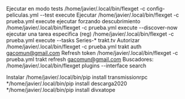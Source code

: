 
Ejecutar en modo tests
	/home/javier/.local/bin/flexget -c config-peliculas.yml --test execute
Ejecutar
	/home/javier/.local/bin/flexget -c prueba.yml execute
ejecutar forzando descubrimiento
	/home/javier/.local/bin/flexget -c prueba.yml execute --discover-now
ejecutar una tarea especifica (reg)
	/home/javier/.local/bin/flexget -c prueba.yml execute --tasks Series-*
trakt.tv
	Autorizar
		/home/javier/.local/bin/flexget -c prueba.yml trakt auth gacomun@gmail.com
	Refresh token
		/home/javier/.local/bin/flexget -c prueba.yml trakt refresh gacomun@gmail.com
Buscadores:
	/home/javier/.local/bin/flexget plugins --interface search

Instalar
	/home/javier/.local/bin/pip install transmissionrpc
	*/home/javier/.local/bin/pip install descarga2020
	*/home/javier/.local/bin/pip install divxatope

